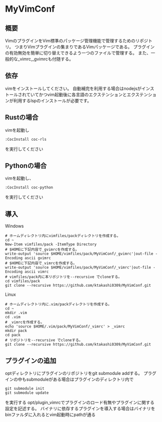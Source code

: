 # MyVimConf

## 概要
VimのプラグインをVim標準のパッケージ管理機能で管理するためのリポジトリ。
つまりVimプラグインの集まりであるVimパッケージである。
プラグインの有効無効を簡単に切り替えできるよう一つのファイルで管理する。
また、一般的な_vimrc,_gvimrcも付随する。

## 依存
vimをインストールしてください。
自動補完を利用する場合はnodejsがインストールされていてかつvim起動後に各言語のエクステンションとエクステンションが利用するlspのインストールが必要です。


## Rustの場合
vimを起動し
```
:CocInstall coc-rls
```
を実行してください

## Pythonの場合
vimを起動し、
```
:CocInstall coc-python
```
を実行してください

## 導入
  
Windows
```
# ホームディレクトリ内にvimfiles/packディレクトリを作成する。
cd ~
New-Item vimfiles/pack -ItemType Directory
# $HOMEに下記内容で_gvimrcを作成する。  
write-output 'source $HOME/vimfiles/pack/MyVimConf/_gvimrc'|out-file -Encoding ascii gvimrc
# $HOMEに下記内容で_vimrcを作成する。  
write-output 'source $HOME/vimfiles/pack/MyVimConf/_vimrc'|out-file -Encoding ascii vimrc
# vimfiles/pack内に本リポジトリを--recursive でcloneする。  
cd vimfiles/pack
git clone --recursive https://github.com/ktakashi0309/MyVimConf.git
```

Linux
```
# ホームディレクトリ内に.vim/packディレクトリを作成する。
cd ~
mkdir .vim
cd .vim
# _vimrcを作成する。  
echo 'source $HOME/.vim/pack/MyVimConf/_vimrc' > _vimrc
mkdir pack
cd pack
# リポジトリを--recursive でcloneする。  
git clone --recursive https://github.com/ktakashi0309/MyVimConf.git
```

## プラグインの追加
optディレクトリにプラグインのリポジトリをgit submodule addする。
プラグインの中もsubmoduleがある場合はプラグインのディレクトリ内で
```
git submodule init
git submodule update
```
を実行する
opt/plugin_vimrcでプラグインのロード有無やプラグインに関する設定を記述する。
バイナリに依存するプラグインを導入する場合はバイナリをbinファルダに入れるとvim起動時にpathが通る
